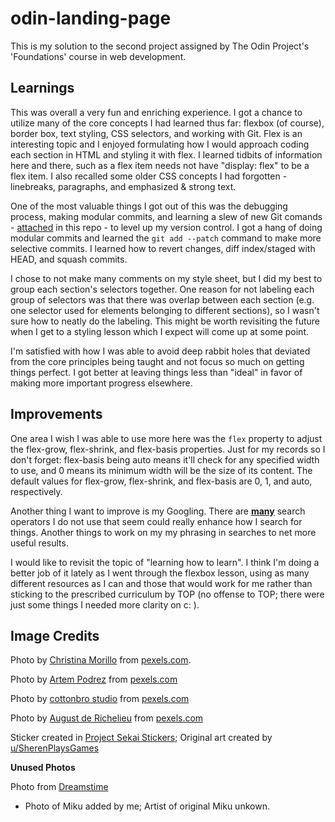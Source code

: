 # odin-landing-page

This is my solution to the second project assigned by The Odin Project's 'Foundations' course in web development. 

## Learnings
This was overall a very fun and enriching experience. I got a chance to utilize many of the core concepts I had learned thus far: flexbox (of course), border box, text styling, CSS selectors, and working with Git. Flex is an interesting topic and I enjoyed formulating how I would approach coding each section in HTML and styling it with flex. I learned tidbits of information here and there, such as a flex item needs not have "display: flex" to be a flex item.  I also recalled some older CSS concepts I had forgotten - linebreaks, paragraphs, and emphasized & strong text. 

One of the most valuable things I got out of this was the debugging process, making modular commits, and learning a slew of new Git comands - [attached](https://github.com/Julia-1439/odin-landing-page/blob/main/git_notes.txt) in this repo - to level up my version control. I got a hang of doing modular commits and learned the `git add --patch` command to make more selective commits. I learned how to revert changes, diff index/staged with HEAD, and squash commits. 

I chose to not make many comments on my style sheet, but I did my best to group each section's selectors together. One reason for not labeling each group of selectors was that there was overlap between each section (e.g. one selector used for elements belonging to different sections), so I wasn't sure how to neatly do the labeling. This might be worth revisiting the future when I get to a styling lesson which I expect will come up at some point. 

I'm satisfied with how I was able to avoid deep rabbit holes that deviated from the core principles being taught and not focus so much on getting things perfect. I got better at leaving things less than "ideal" in favor of making more important progress elsewhere. 

## Improvements

One area I wish I was able to use more here was the `flex` property to adjust the flex-grow, flex-shrink, and flex-basis properties. Just for my records so I don't forget: flex-basis being auto means it'll check for any specified width to use, and 0 means its minimum width will be the size of its content. The default values for flex-grow, flex-shrink, and flex-basis are 0, 1, and auto, respectively. 

Another thing I want to improve is my Googling. There are <strong>[many](https://static.semrush.com/blog/uploads/files/39/12/39121580a18160d3587274faed6323e2.pdf)</strong> search operators I do not use that seem could really enhance how I search for things. Another things to work on my my phrasing in searches to net more useful results. 

I would like to revisit the topic of "learning how to learn". I think I'm doing a better job of it lately as I went through the flexbox lesson, using as many different resources as I can and those that would work for me rather than sticking to the prescribed curriculum by TOP (no offense to TOP; there were just some things I needed more clarity on c: ). 

## Image Credits
Photo by [Christina Morillo](https://www.pexels.com/@divinetechygirl/) from [pexels.com](https://www.pexels.com/). 

Photo by [Artem Podrez](https://www.pexels.com/@artempodrez/) from [pexels.com](https://www.pexels.com/)

Photo by [cottonbro studio](https://www.pexels.com/photo/a-woman-sitting-at-the-table-6538435/) from [pexels.com](https://www.pexels.com/)

Photo by [August de Richelieu](https://www.pexels.com/photo/coworkers-sitting-at-a-cafe-4427961/) from [pexels.com](https://www.pexels.com/)

Sticker created in [Project Sekai Stickers](https://st.ayaka.one/); Original art created by [u/SherenPlaysGames](https://www.reddit.com/r/ProjectSekai/comments/x1h4v1/after_an_ungodly_amount_of_time_i_finally_made/)

<b>Unused Photos</b>

Photo from [Dreamstime](https://www.dreamstime.com/royalty-free-stock-image-mental-hospital-padded-room-image19565466)
* Photo of Miku added by me; Artist of original Miku unkown. 